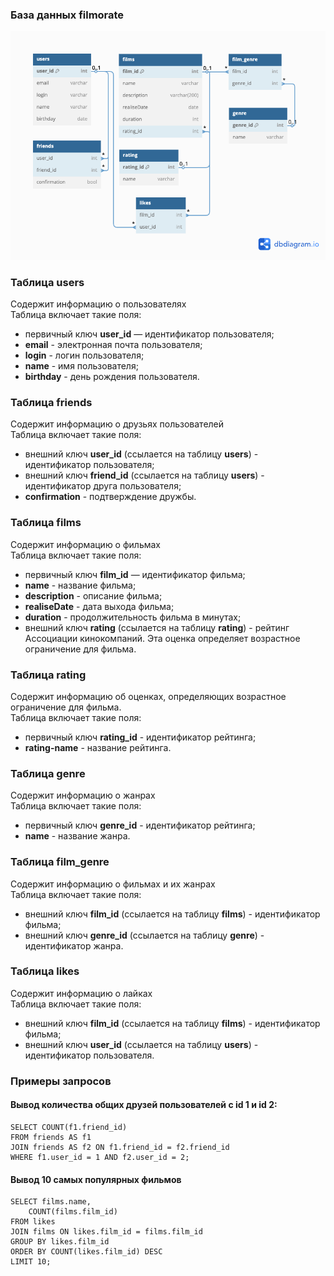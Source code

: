 ### **База данных filmorate**<br>  

![База данных filmorate](src/main/resources/images/filmorate.png)

### **Таблица users**<br>
Содержит информацию о пользователях   
Таблица включает такие поля:
* первичный ключ **user_id** — идентификатор пользователя;  
* **email** - электронная почта пользователя;  
* **login** - логин пользователя;  
* **name** - имя пользователя;  
* **birthday** - день рождения пользователя.    

### **Таблица friends**<br>
Содержит информацию о друзьях пользователей  
Таблица включает такие поля:
* внешний ключ **user_id** (ссылается на таблицу **users**) - идентификатор пользователя;  
* внешний ключ **friend_id** (ссылается на таблицу **users**) - идентификатор друга пользователя;  
* **confirmation** - подтверждение дружбы.    


### **Таблица films**<br>
Содержит информацию о фильмах  
Таблица включает такие поля:
* первичный ключ **film_id** — идентификатор фильма;  
* **name** - название фильма;  
* **description** - описание фильма;  
* **realiseDate** - дата выхода фильма;  
* **duration** - продолжительность фильма в минутах;  
* внешний ключ **rating** (ссылается на таблицу **rating**) - рейтинг Ассоциации кинокомпаний. Эта оценка определяет возрастное ограничение для фильма.    

### **Таблица rating**<br>
Содержит информацию об оценках, определяющих возрастное ограничение для фильма.  
Таблица включает такие поля:
* первичный ключ **rating_id** - идентификатор рейтинга;  
* **rating-name** - название рейтинга.    

### **Таблица genre**<br>
Содержит информацию о жанрах  
Таблица включает такие поля:
* первичный ключ **genre_id** - идентификатор рейтинга;  
* **name** - название жанра.    

### **Таблица film_genre**<br>
Содержит информацию о фильмах и их жанрах  
Таблица включает такие поля:
* внешний ключ **film_id** (ссылается на таблицу **films**) - идентификатор фильма;  
* внешний ключ **genre_id** (ссылается на таблицу **genre**) - идентификатор жанра.    

### **Таблица likes**<br>
Содержит информацию о лайках  
Таблица включает такие поля:
* внешний ключ **film_id** (ссылается на таблицу **films**) - идентификатор фильма;  
* внешний ключ **user_id** (ссылается на таблицу **users**) - идентификатор пользователя.


### Примеры запросов
#### Вывод количества общих друзей пользователей с id 1 и id 2:  

```
SELECT COUNT(f1.friend_id)
FROM friends AS f1
JOIN friends AS f2 ON f1.friend_id = f2.friend_id
WHERE f1.user_id = 1 AND f2.user_id = 2;
```


#### Вывод 10 самых популярных фильмов  

```
SELECT films.name,
    COUNT(films.film_id)
FROM likes
JOIN films ON likes.film_id = films.film_id
GROUP BY likes.film_id
ORDER BY COUNT(likes.film_id) DESC
LIMIT 10;
```















